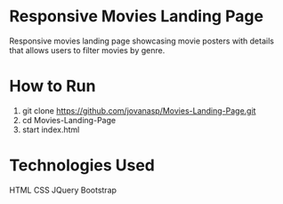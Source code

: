 # Responsive Movies Landing Page

Responsive movies landing page showcasing movie posters with details that allows users to filter movies by genre. 

# How to Run
1. git clone https://github.com/jovanasp/Movies-Landing-Page.git
2. cd Movies-Landing-Page
3. start index.html

# Technologies Used
HTML
CSS
JQuery
Bootstrap


